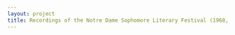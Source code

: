 ```yaml
--- 
layout: project 
title: Recordings of the Notre Dame Sophomore Literary Festival (1968, 1971, 1972, and 1979): Featuring Tom Stoppard, Allen Ginsberg, Robert Duncan, John Barth, and Others
---
```



